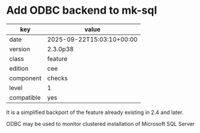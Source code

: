 [//]: # (werk v2)
# Add ODBC backend to mk-sql

key        | value
---------- | ---
date       | 2025-09-22T15:03:10+00:00
version    | 2.3.0p38
class      | feature
edition    | cee
component  | checks
level      | 1
compatible | yes

It is a simplified backport of the feature already 
existing in 2.4 and later.

ODBC may be used to monitor clustered installation of
Microsoft SQL Server
